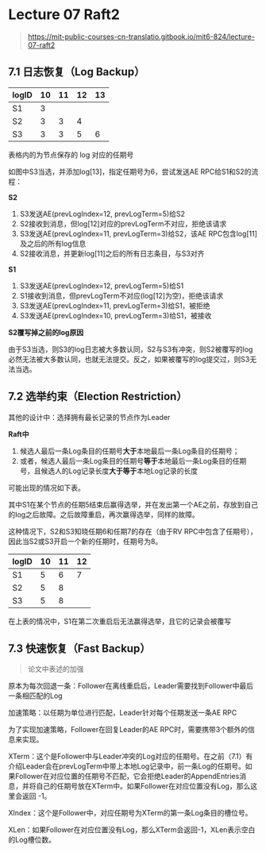 # Lecture 07 Raft2

> https://mit-public-courses-cn-translatio.gitbook.io/mit6-824/lecture-07-raft2

## 7.1 日志恢复（Log Backup）

| logID | 10   | 11   | 12   | 13   |
| ----- | ---- | ---- | ---- | ---- |
| S1    | 3    |      |      |      |
| S2    | 3    | 3    | 4    |      |
| S3    | 3    | 3    | 5    | 6    |

表格内的为节点保存的 log 对应的任期号

如图中S3当选，并添加log[13]，指定任期号为6，尝试发送AE RPC给S1和S2的流程：

**S2**

1. S3发送AE(prevLogIndex=12, prevLogTerm=5)给S2
2. S2接收到消息，但log[12]对应的prevLogTerm不对应，拒绝该请求
3. S3发送AE(prevLogIndex=11, prevLogTerm=3)给S2，该AE RPC包含log[11]及之后的所有log信息
4. S2接收消息，并更新log[11]之后的所有日志条目，与S3对齐

**S1**

1. S3发送AE(prevLogIndex=12, prevLogTerm=5)给S1
2. S1接收到消息，但prevLogTerm不对应(log[12]为空)，拒绝该请求
3. S3发送AE(prevLogIndex=11, prevLogTerm=3)给S1，被拒绝
4. S3发送AE(prevLogIndex=10, prevLogTerm=3)给S1，被接收

**S2覆写掉之前的log原因**

由于S3当选，则S3的log日志被大多数认同，S2与S3有冲突，则S2被覆写的log必然无法被大多数认同，也就无法提交。反之，如果被覆写的log提交过，则S3无法当选。

## 7.2 选举约束（Election Restriction）

其他的设计中：选择拥有最长记录的节点作为Leader

**Raft中**

1. 候选人最后一条Log条目的任期号**大于**本地最后一条Log条目的任期号；
2. 或者，候选人最后一条Log条目的任期号**等于**本地最后一条Log条目的任期号，且候选人的Log记录长度**大于等于**本地Log记录的长度

可能出现的情况如下表。

其中S1在某个节点的任期5结束后赢得选举，并在发出第一个AE之前，存放到自己的log之后故障。之后故障重启，再次赢得选举，同样的故障。

这种情况下，S2和S3知晓任期6和任期7的存在（由于RV RPC中包含了任期号），因此当S2或S3开启一个新的任期时，任期号为8。

| logID | 10   | 11   | 12   |
| ----- | ---- | ---- | ---- |
| S1    | 5    | 6    | 7    |
| S2    | 5    | 8    |      |
| S3    | 5    | 8    |      |

在上表的情况中，S1在第二次重启后无法赢得选举，且它的记录会被覆写

## 7.3 快速恢复（Fast Backup）

> 论文中表述的加强

原本为每次回退一条：Follower在离线重启后，Leader需要找到Follower中最后一条相匹配的Log

加速策略：以任期为单位进行匹配，Leader针对每个任期发送一条AE RPC

为了实现加速策略，Follower在回复Leader的AE RPC时，需要携带3个额外的信息来实现。

XTerm：这个是Follower中与Leader冲突的Log对应的任期号。在之前（7.1）有介绍Leader会在prevLogTerm中带上本地Log记录中，前一条Log的任期号。如果Follower在对应位置的任期号不匹配，它会拒绝Leader的AppendEntries消息，并将自己的任期号放在XTerm中。如果Follower在对应位置没有Log，那么这里会返回 -1。

XIndex：这个是Follower中，对应任期号为XTerm的第一条Log条目的槽位号。

XLen：如果Follower在对应位置没有Log，那么XTerm会返回-1，XLen表示空白的Log槽位数。



















